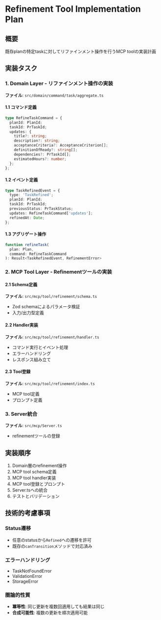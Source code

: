 # Refinement Tool Implementation Plan

## 概要
既存planの特定taskに対してリファインメント操作を行うMCP toolの実装計画

## 実装タスク

### 1. Domain Layer - リファインメント操作の実装
**ファイル**: `src/domain/command/task/aggregate.ts`

#### 1.1 コマンド定義
```typescript
type RefineTaskCommand = {
  planId: PlanId;
  taskId: PrTaskId;
  updates: {
    title?: string;
    description?: string;
    acceptanceCriteria?: AcceptanceCriterion[];
    definitionOfReady?: string[];
    dependencies?: PrTaskId[];
    estimatedHours?: number;
  };
};
```

#### 1.2 イベント定義
```typescript
type TaskRefinedEvent = {
  type: 'TaskRefined';
  planId: PlanId;
  taskId: PrTaskId;
  previousStatus: PrTaskStatus;
  updates: RefineTaskCommand['updates'];
  refinedAt: Date;
};
```

#### 1.3 アグリゲート操作
```typescript
function refineTask(
  plan: Plan,
  command: RefineTaskCommand
): Result<TaskRefinedEvent, RefinementError>
```

### 2. MCP Tool Layer - Refinementツールの実装

#### 2.1 Schema定義
**ファイル**: `src/mcp/tool/refinement/schema.ts`
- Zod schemaによるパラメータ検証
- 入力/出力型定義

#### 2.2 Handler実装
**ファイル**: `src/mcp/tool/refinement/handler.ts`
- コマンド実行とイベント処理
- エラーハンドリング
- レスポンス組み立て

#### 2.3 Tool登録
**ファイル**: `src/mcp/tool/refinement/index.ts`
- MCP tool定義
- プロンプト定義

### 3. Server統合
**ファイル**: `src/mcp/Server.ts`
- refinementツールの登録

## 実装順序

1. Domain層のrefinement操作
2. MCP tool schema定義
3. MCP tool handler実装
4. MCP tool登録とプロンプト
5. Server.tsへの統合
6. テストとバリデーション

## 技術的考慮事項

### Status遷移
- 任意のstatusから`Refined`への遷移を許可
- 既存の`canTransition`メソッドで対応済み

### エラーハンドリング
- TaskNotFoundError
- ValidationError
- StorageError

### 圏論的性質
- **冪等性**: 同じ更新を複数回適用しても結果は同じ
- **合成可能性**: 複数の更新を順次適用可能